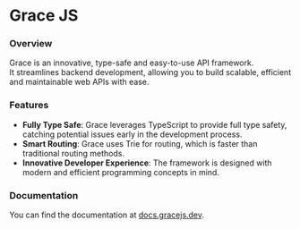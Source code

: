 # Grace JS

### Overview

Grace is an innovative, type-safe and easy-to-use API framework.<br/>
It streamlines backend development, allowing you to build scalable, efficient and maintainable web APIs with ease.

### Features

- <b>Fully Type Safe</b>: Grace leverages TypeScript to provide full type safety, catching potential issues early in the
  development process.
- <b>Smart Routing</b>: Grace uses Trie for routing, which is faster than traditional routing methods.
- <b>Innovative Developer Experience</b>: The framework is designed with modern and efficient programming concepts in
  mind.

### Documentation

You can find the documentation at [docs.gracejs.dev](https://docs.gracejs.dev).
